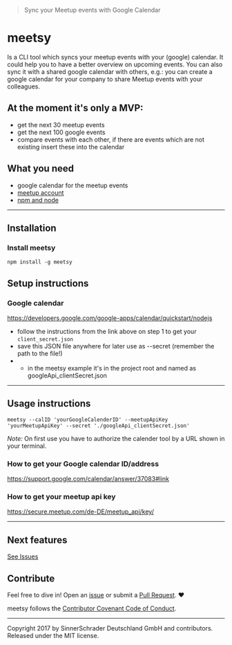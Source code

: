 > Sync your Meetup events with Google Calendar

# meetsy #

Is a CLI tool which syncs your meetup events with your (google) calendar.
It could help you to have a better overview on upcoming events.
You can also sync it with a shared google calendar with others,
e.g.: you can create a google calendar for your company to share Meetup events with your colleagues.


## At the moment it's only a MVP: ##
* get the next 30 meetup events
* get the next 100 google events
* compare events with each other, if there are events which are not existing insert these into the calendar

## What you need ##
* google calendar for the meetup events
* [meetup account](https://meetup.com/)
* [npm and node](https://www.npmjs.com/get-np)

---------------


## Installation ##

### Install meetsy ###

```node
npm install -g meetsy
```

## Setup instructions ##

### Google calendar ###
https://developers.google.com/google-apps/calendar/quickstart/nodejs

* follow the instructions from the link above on step 1 to get your `client_secret.json`
* save this JSON file anywhere  for later use as --secret (remember the path to the file!)
* * in the meetsy example it's in the project root and named as googleApi_clientSecret.json

---------------


## Usage instructions ##

```node
meetsy --calID 'yourGoogleCalenderID' --meetupApiKey 'yourMeetupApiKey' --secret './googleApi_clientSecret.json'
```

*Note:* On first use you have to authorize the calender tool by a URL shown
in your terminal.


### How to get your Google calendar ID/address ###
https://support.google.com/calendar/answer/37083#link


### How to get your meetup api key ###
https://secure.meetup.com/de-DE/meetup_api/key/



---------------


## Next features ##
[See Issues](https://github.com/kotzendekrabbe/meetsy/issues?q=is%3Aissue+is%3Aopen+label%3Afeature)



## Contribute ##
Feel free to dive in! Open an
[issue](https://github.com/kotzendekrabbe/meetsy/issues/new) or
submit a [Pull Request](https://github.com/kotzendekrabbe/meetsy/compare). ❤️

meetsy follows the [Contributor Covenant Code of Conduct](CODE_OF_CONDUCT.md).

---------------

Copyright 2017 by SinnerSchrader Deutschland GmbH and contributors.
Released under the MIT license.
